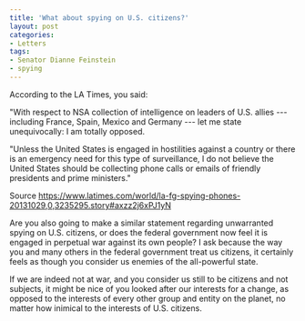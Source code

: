 ```yaml
---
title: 'What about spying on U.S. citizens?'
layout: post
categories:
- Letters
tags:
- Senator Dianne Feinstein
- spying
---
```


According to the LA Times, you said:

"With respect to NSA collection of intelligence on leaders of U.S. allies --- including France, Spain, Mexico and Germany --- let me state unequivocally: I am totally opposed.  
  
"Unless the United States is engaged in hostilities against a country or there is an emergency need for this type of surveillance, I do not believe the United States should be collecting phone calls or emails of friendly presidents and prime ministers."

Source https://www.latimes.com/world/la-fg-spying-phones-20131029,0,3235295.story#axzz2j6xPJ1yN

Are you also going to make a similar statement regarding unwarranted spying on U.S. citizens, or does the federal government now feel it is engaged in perpetual war against its own people? I ask because the way you and many others in the federal government treat us citizens, it certainly feels as though you consider us enemies of the all-powerful state.

If we are indeed not at war, and you consider us still to be citizens and not subjects, it might be nice of you looked after our interests for a change, as opposed to the interests of every other group and entity on the planet, no matter how inimical to the interests of U.S. citizens.